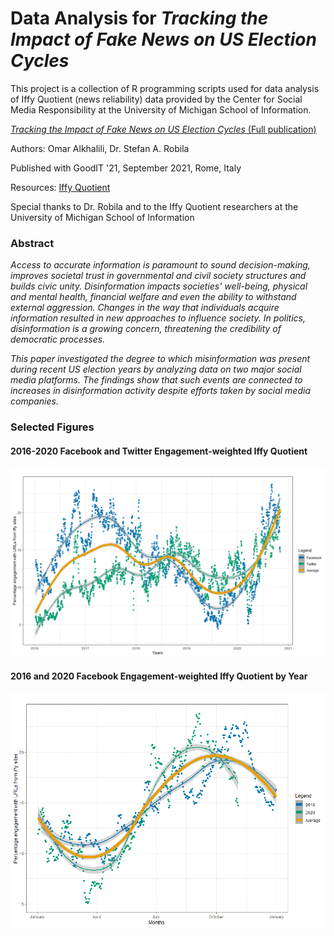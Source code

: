 <h1>Data Analysis for <em>Tracking the Impact of Fake News on US Election Cycles</em></h1>

<p>This project is a collection of R programming scripts used for data analysis of Iffy Quotient (news reliability) data provided by the Center for Social Media Responsibility at the University of
Michigan School of Information.</p>

<a href="https://doi.org/10.1145/3462203.3475920"><em>Tracking the Impact of Fake News on US Election Cycles</em> (Full publication)</a>

<p>Authors: Omar Alkhalili, Dr. Stefan A. Robila</p>

<p>Published with GoodIT '21, September 2021, Rome, Italy</p>

<p>Resources: <a href="https://csmr.umich.edu/projects/iffy-quotient/">Iffy Quotient</a></p>

<p>Special thanks to Dr. Robila and to the Iffy Quotient researchers at the University of Michigan School of Information</p>

<h3>Abstract</h3>

<p><em>Access to accurate information is paramount to sound decision-making, improves societal trust in governmental and civil society structures and builds civic unity. Disinformation impacts societies' well-being, physical and mental health, financial welfare and even the ability to withstand external aggression. Changes in the way that individuals acquire information resulted in new approaches to influence society. In politics, disinformation is a growing concern, threatening the credibility of democratic processes.</em></p>

<p><em>This paper investigated the degree to which misinformation was present during recent US election years by analyzing data on two major social media platforms. The findings show that such events are connected to increases in disinformation activity despite efforts taken by social media companies.</em></p>

<h3>Selected Figures</h3>

<h4>2016-2020 Facebook and Twitter Engagement-weighted Iffy Quotient</h4>

<img src="./2016-2020-facebook-and-twitter-engagement-weighted-iffy-quotient.png"/>

<h4>2016 and 2020 Facebook Engagement-weighted Iffy Quotient by Year</h4>

<img src="./2016-and-2020-facebook-engagement-weighted-iffy-quotient-by-year.png"/>
